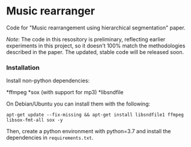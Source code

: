 # Music rearranger
Code for "Music rearrangement using hierarchical segmentation" paper.

*Note*: The code in this resository is preliminary, reflecting earlier experiments in this project, so it doesn't 100% match the methodologies described in the paper. The updated, stable code will be released soon.

### Installation

Install non-python dependencies:

*ffmpeg
*sox (with support for mp3)
*libsndfile

On Debian/Ubuntu you can install them with the following:
```
apt-get update --fix-missing && apt-get install libsndfile1 ffmpeg libsox-fmt-all sox -y
```

Then, create a python environment with python=3.7 and install the dependencies in `requirements.txt`.